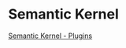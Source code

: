 # Semantic Kernel

[Semantic Kernel - Plugins](https://learn.microsoft.com/en-us/training/modules/give-your-ai-agent-skills/)
